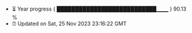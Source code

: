 - ⏳ Year progress { ███████████████████████████▁▁▁ } 90.13 %
- ⏰ Updated on Sat, 25 Nov 2023 23:16:22 GMT

